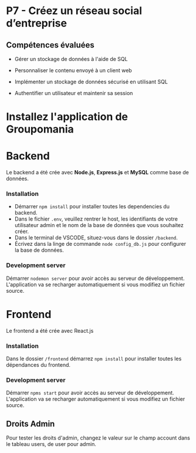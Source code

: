 # P7 - Créez un réseau social d’entreprise

## Compétences évaluées

-   Gérer un stockage de données à l'aide de SQL

-   Personnaliser le contenu envoyé à un client web

-   Implémenter un stockage de données sécurisé en utilisant SQL

-   Authentifier un utilisateur et maintenir sa session

# Installez l'application de Groupomania

# Backend

Le backend a été crée avec **Node.js**, **Express.js** et **MySQL** comme base de données.
<br />

### Installation

-   Démarrer `npm install` pour installer toutes les dependencies du backend.
    <br />
-   Dans le fichier `.env`, veuillez rentrer le host, les identifiants de votre utilisateur admin et le nom de la base de données que vous souhaitez créer.
    <br />
-   Dans le terminal de VSCODE, situez-vous dans le dossier `/backend`.
    <br />
-   Écrivez dans la linge de commande `node config_db.js` pour configurer la base de données.

### Development server

Démarrer `nodemon server` pour avoir accès au serveur de développement. L'application va se recharger automatiquement si vous modifiez un fichier source.

# Frontend

Le frontend a été crée avec React.js

### Installation

Dans le dossier `/frontend` démarrez `npm install` pour installer toutes les dépendances du frontend.

### Development server

Démarrer `npms start` pour avoir accès au serveur de développement. L'application va se recharger automatiquement si vous modifiez un fichier source.

## Droits Admin

Pour tester les droits d'admin, changez le valeur sur le champ account dans le tableau users, de user pour admin.
